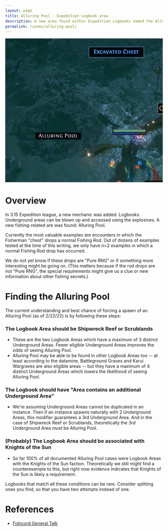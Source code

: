 ```yaml
---
layout: page
title: Alluring Pool - Expedition Logbook area
description: A new area found within Expedition Logbooks named the Alluring Pool with ties to fishing Sentinels
permalink: /zones/alluring-pool/
---
```


![Alluring Pool - Expedition Logbook Area](/assets/img/alluring-pool.png "Alluring Pool - Expedition Logbook Area")

# Overview
In 3.15 Expedition league, a new mechanic was added: Logbooks. Underground areas can be blown up and accessed using the explosives. A new fishing-related are was found: Alluring Pool.
    
Currently the most valuable examples are encounters in which the Fisherman "chest" drops a normal Fishing Rod. Out of dozens of examples tested at the time of this writing, we only have n=2 examples in which a normal Fishing Rod drop has occurred.
    
We do not yet know if these drops are "Pure RNG" or if something more interesting might be going on. (This matters because if the rod drops are *not* "Pure RNG", the special requirements might give us a clue or new information about other fishing secrets.)

# Finding the Alluring Pool
The current understanding and best chance of forcing a spawn of an Alluring Pool (as of 2/22/22) is by following these steps:

### The Logbook Area should be Shipwreck Reef or Scrublands
- These are the two Logbook Areas which have a maximum of 3 distinct Underground Areas. Fewer eligible Underground Areas improves the odds of seeing Alluring Pool.
- Alluring Pool may be able to be found in other Logbook Areas too -- at least according to the datamine, Battleground Graves and Karui Wargraves are also eligible areas -- but they have a maximum of 4 distinct Underground Areas which lowers the likelihood of seeing Alluring Pool.
    
### The Logbook should have "Area contains an additional Underground Area"
- We're assuming Underground Areas cannot be duplicated in an instance. Then if an instance spawns naturally with 2 Underground Areas, this modifier guarantees a 3rd Underground Area. And in the case of Shipwreck Reef or Scrublands, theoretically the 3rd Underground Area *must* be Alluring Pool.

### (Probably) The Logbook Area should be associated with Knights of the Sun
- So far 100% of all documented Alluring Pool cases were Logbook Areas with the Knights of the Sun faction. Theoretically we still might find a counterexample to this, but right now evidence indicates that Knights of the Sun is likely a requirement.
    
Logbooks that match all these conditions can be rare. Consider splitting ones you find, so that you have two attempts instead of one.

# References

- [Fishcord General Talk](https://discord.com/channels/670728065059651594/670728065059651597/876104278178164769)